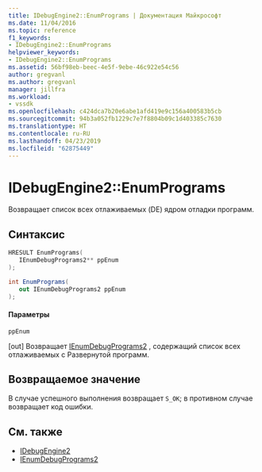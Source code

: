 ```yaml
---
title: IDebugEngine2::EnumPrograms | Документация Майкрософт
ms.date: 11/04/2016
ms.topic: reference
f1_keywords:
- IDebugEngine2::EnumPrograms
helpviewer_keywords:
- IDebugEngine2::EnumPrograms
ms.assetid: 56bf98eb-beec-4e5f-9ebe-46c922e54c56
author: gregvanl
ms.author: gregvanl
manager: jillfra
ms.workload:
- vssdk
ms.openlocfilehash: c424dca7b20e6abe1afd419e9c156a400583b5cb
ms.sourcegitcommit: 94b3a052fb1229c7e7f8804b09c1d403385c7630
ms.translationtype: HT
ms.contentlocale: ru-RU
ms.lasthandoff: 04/23/2019
ms.locfileid: "62875449"
---
```

# <a name="idebugengine2enumprograms"></a>IDebugEngine2::EnumPrograms
Возвращает список всех отлаживаемых (DE) ядром отладки программ.

## <a name="syntax"></a>Синтаксис

```cpp
HRESULT EnumPrograms( 
   IEnumDebugPrograms2** ppEnum
);
```

```csharp
int EnumPrograms( 
   out IEnumDebugPrograms2 ppEnum
);
```

#### <a name="parameters"></a>Параметры
 `ppEnum`

 [out] Возвращает [IEnumDebugPrograms2](../../../extensibility/debugger/reference/ienumdebugprograms2.md) , содержащий список всех отлаживаемых с Развернутой программ.

## <a name="return-value"></a>Возвращаемое значение
 В случае успешного выполнения возвращает `S_OK`; в противном случае возвращает код ошибки.

## <a name="see-also"></a>См. также
- [IDebugEngine2](../../../extensibility/debugger/reference/idebugengine2.md)
- [IEnumDebugPrograms2](../../../extensibility/debugger/reference/ienumdebugprograms2.md)
